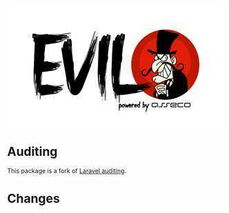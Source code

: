 <p align="center"><a href="https://see.asseco.com" target="_blank"><img src="https://github.com/asseco-voice/art/blob/main/evil_logo.png" width="500"></a></p>

# Auditing

This package is a fork of [Laravel auditing](https://github.com/owen-it/laravel-auditing).

# Changes

